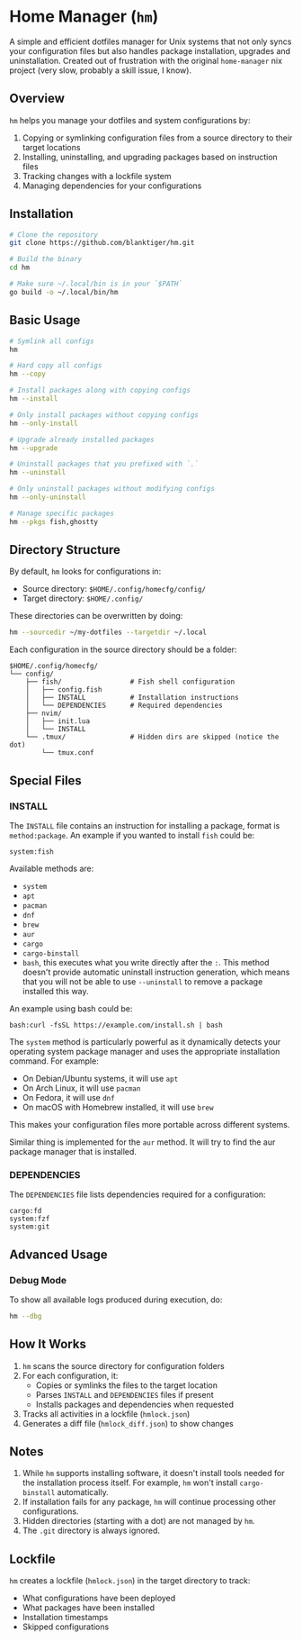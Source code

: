 # Home Manager (`hm`)

A simple and efficient dotfiles manager for Unix systems that not only syncs
your configuration files but also handles package installation, upgrades and
uninstallation. Created out of frustration with the original `home-manager` nix
project (very slow, probably a skill issue, I know).

## Overview

`hm` helps you manage your dotfiles and system configurations by:

1. Copying or symlinking configuration files from a source directory to their target locations
2. Installing, uninstalling, and upgrading packages based on instruction files
3. Tracking changes with a lockfile system
4. Managing dependencies for your configurations

## Installation

```bash
# Clone the repository
git clone https://github.com/blanktiger/hm.git

# Build the binary
cd hm

# Make sure ~/.local/bin is in your `$PATH`
go build -o ~/.local/bin/hm
```

## Basic Usage

```bash
# Symlink all configs
hm

# Hard copy all configs
hm --copy

# Install packages along with copying configs
hm --install

# Only install packages without copying configs
hm --only-install

# Upgrade already installed packages
hm --upgrade

# Uninstall packages that you prefixed with `.`
hm --uninstall

# Only uninstall packages without modifying configs
hm --only-uninstall

# Manage specific packages
hm --pkgs fish,ghostty
```

## Directory Structure

By default, `hm` looks for configurations in:
- Source directory: `$HOME/.config/homecfg/config/`
- Target directory: `$HOME/.config/`

These directories can be overwritten by doing:

```bash
hm --sourcedir ~/my-dotfiles --targetdir ~/.local
```

Each configuration in the source directory should be a folder:

```
$HOME/.config/homecfg/
└── config/
    ├── fish/                 # Fish shell configuration
    │   ├── config.fish
    │   ├── INSTALL           # Installation instructions
    │   └── DEPENDENCIES      # Required dependencies
    ├── nvim/
    │   ├── init.lua
    │   └── INSTALL
    └── .tmux/                # Hidden dirs are skipped (notice the dot)
        └── tmux.conf
```

## Special Files

### INSTALL

The `INSTALL` file contains an instruction for installing a package, format is `method:package`. An example if you wanted to install `fish` could be:

```
system:fish
```

Available methods are:

- `system`
- `apt`
- `pacman`
- `dnf`
- `brew`
- `aur`
- `cargo`
- `cargo-binstall`
- `bash`, this executes what you write directly after the `:`. This method doesn't provide automatic uninstall instruction generation, which means that you will not be able to use `--uninstall` to remove a package installed this way.

An example using bash could be:

```
bash:curl -fsSL https://example.com/install.sh | bash
```

The `system` method is particularly powerful as it dynamically detects your operating system package manager and uses the appropriate installation command. For example:

- On Debian/Ubuntu systems, it will use `apt`
- On Arch Linux, it will use `pacman`
- On Fedora, it will use `dnf`
- On macOS with Homebrew installed, it will use `brew`

This makes your configuration files more portable across different systems.

Similar thing is implemented for the `aur` method. It will try to find the aur package manager that is installed.

### DEPENDENCIES

The `DEPENDENCIES` file lists dependencies required for a configuration:

```
cargo:fd
system:fzf
system:git
```

## Advanced Usage

### Debug Mode

To show all available logs produced during execution, do:

```bash
hm --dbg
```

## How It Works

1. `hm` scans the source directory for configuration folders
2. For each configuration, it:
   - Copies or symlinks the files to the target location
   - Parses `INSTALL` and `DEPENDENCIES` files if present
   - Installs packages and dependencies when requested
3. Tracks all activities in a lockfile (`hmlock.json`)
4. Generates a diff file (`hmlock_diff.json`) to show changes

## Notes

1. While `hm` supports installing software, it doesn't install tools needed for the installation process itself. For example, `hm` won't install `cargo-binstall` automatically.
2. If installation fails for any package, `hm` will continue processing other configurations.
3. Hidden directories (starting with a dot) are not managed by `hm`.
4. The `.git` directory is always ignored.

## Lockfile

`hm` creates a lockfile (`hmlock.json`) in the target directory to track:
- What configurations have been deployed
- What packages have been installed
- Installation timestamps
- Skipped configurations
